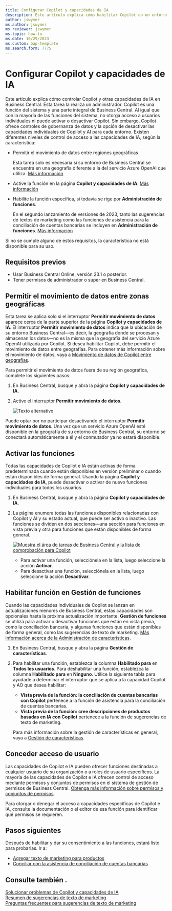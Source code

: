 ```yaml
---
title: Configurar Copilot y capacidades de IA
description: Este artículo explica cómo habilitar Copilot en un entorno.
author: jswymer
ms.author: jswymer
ms.reviewer: jswymer
ms.topic: how-to
ms.date: 10/29/2023
ms.custom: bap-template
ms.search.form: 7775
---
```


# Configurar Copilot y capacidades de IA 

<!--[!INCLUDE[ai-preview](includes/ai-preview.md)]-->

<!--This article explains how you can control the ability to create AI-powered item marketing text with Copilot for your organization. This task is done by an admin. There are two requirements that you must fulfill to make the feature available to users:-->

Este artículo explica cómo controlar Copilot y otras capacidades de IA en Business Central. Esta tarea la realiza un administrador. Copilot es una función del sistema y una parte integral de Business Central. Al igual que con la mayoría de las funciones del sistema, no otorga acceso a usuarios individuales ni puede activar o desactivar Copilot. Sin embargo, Copilot ofrece controles de gobernanza de datos y la opción de desactivar las capacidades individuales de Copilot y AI para cada entorno. Existen diferentes niveles de control de acceso a las capacidades de IA, según la característica:

- Permitir el movimiento de datos entre regiones geográficas

  Esta tarea solo es necesaria si su entorno de Business Central se encuentra en una geografía diferente a la del servicio Azure OpenAI que utiliza. [Más información](#allow-data-movement-across-geographies)

- Active la función en la página **Copilot y capacidades de IA**. [Más información](#activate-features)

- Habilite la función específica, si todavía se rige por **Administración de funciones**.

  En el segundo lanzamiento de versiones de 2023, tanto las sugerencias de textos de marketing como las funciones de asistencia para la conciliación de cuentas bancarias se incluyen en **Administración de funciones**. [Más información](#enable-feature-in-feature-management)

Si no se cumple alguno de estos requisitos, la característica no está disponible para su uso.

## Requisitos previos

- Usar Business Central Online, versión 23.1 o posterior. <!--[preview version](ai-preview-getstarted.md) of Business Central that's enabled for Copilot.-->
- Tener permisos de administrador o super en Business Central.  <!--For more information, go to [Configure AI-powered item marketing text with Copilot](enable-ai.md).-->

## Permitir el movimiento de datos entre zonas geográficas

Esta tarea se aplica solo si el interruptor **Permitir movimiento de datos** aparece cerca de la parte superior de la página **Copilot y capacidades de IA**. El interruptor **Permitir movimiento de datos** indica que la ubicación de su entorno Business Central&mdash;es decir, la geografía donde se procesan y almacenan los datos&mdash;no es la misma que la geografía del servicio Azure OpenAI utilizada por Copilot. Si desea habilitar Copilot, debe permitir el movimiento de datos entre geografías. Para obtener más información sobre el movimiento de datos, vaya a [Movimiento de datos de Copilot entre geografías](ai-copilot-data-movement.md). 

Para permitir el movimiento de datos fuera de su región geográfica, complete los siguientes pasos:

1. En Business Central, busque y abra la página **Copilot y capacidades de IA**.
1. Active el interruptor **Permitir movimiento de datos**.

   ![![Texto alternativo](allow-data-movement.png)](allow-data-movement.png)

Puede optar por no participar desactivando el interruptor **Permitir movimiento de datos**. Una vez que un servicio Azure OpenAI esté disponible en la geografía de su entorno de Business Central, su entorno se conectará automáticamente a él y el conmutador ya no estará disponible. 


<!--
| Australia, United Kingdom, United States | Within the respective geographical region |
| Europe, France, Germany, Norway, Switzerland  | Sweden or Switzerland |
| Asia Pacific, Brazil, Canada, India, Japan, Singapore, South Africa, South Korea, United Arab Emirates  | United States |-->



<!--Note

If your environment is hosted in North America, Copilot will use an Azure OpenAI endpoint in North America to process your data.
If your environment is hosted in Europe, Copilot will use an Azure OpenAI endpoint in Europe to process your data.
If your environment is hosted anywhere else, Copilot will use an Azure OpenAI endpoint outside of the region in which the environment is hosted.
To opt in 

Copilot and other AI capabilities use Azure OpenAI Service.  and are provided by default to only those customers with environments that have United States as their geography for data processing and storage. While the Azure OpenAI Service is available in multiple geographies including Australia, Canada, United States, France, Japan and UK, Copilot does not follow the same regional rollout schedule.

Meanwhile, customers with environments outside the United States can use Copilot AI features by opting in to share relevant data with the Azure OpenAI Service in United States or Switzerland.

The information in the following table outlines the Azure OpenAI service that's used by the Copilot services based on the geography of their Dynamics 365 environment when they opt-in to share data.-->
## Activar las funciones

Todas las capacidades de Copilot e IA están activas de forma predeterminada cuando están disponibles en versión preliminar o cuando están disponibles de forma general. Usando la página **Copilot y capacidades de IA**, puede desactivar o activar de nuevo funciones individuales para todos los usuarios.

1. En Business Central, busque y abra la página **Copilot y capacidades de IA**.

1. La página enumera todas las funciones disponibles relacionadas con Copilot y AI y su estado actual, que puede ser activo o inactivo. Las funciones se dividen en dos secciones&mdash;una sección para funciones en vista previa y otra para funciones que están disponibles de forma general. 

   [![Muestra el área de tareas de Business Central y la lista de comprobación para Copilot](media/copilot-and-ai-capabilties-page.svg)](media/copilot-and-ai-capabilties-page.svg#lightbox)

   - Para activar una función, selecciónela en la lista, luego seleccione la acción **Activar**.
   - Para desactivar una función, selecciónela en la lista, luego seleccione la acción **Desactivar**. 


## Habilitar función en Gestión de funciones

Cuando las capacidades individuales de Copilot se lanzan en actualizaciones menores de Business Central, estas capacidades son opcionales hasta la próxima actualización importante. **Gestión de funciones** se utiliza para activar o desactivar funciones que están en vista previa, como la conciliación bancaria, y algunas funciones que están disponibles de forma general, como las sugerencias de texto de marketing. [Más información acerca de la Administración de características](/dynamics365/business-central/dev-itpro/administration/feature-management).

1. En Business Central, busque y abra la página **Gestión de características**.
2. Para habilitar una función, establezca la columna **Habilitado para** en **Todos los usuarios**. Para deshabilitar una función, establezca la columna **Habilitado para** en **Ninguno**. Utilice la siguiente tabla para ayudarle a determinar el interruptor que se aplica a la capacidad Copilot y AO que desea habilitar:

   - **Vista previa de la función: la conciliación de cuentas bancarias con Copilot** pertenece a la función de asistencia para la conciliación de cuentas bancarias.
   - **Vista previa de la función: cree descripciones de productos basadas en IA con Copilot** pertenece a la función de sugerencias de texto de marketing.

   Para más información sobre la gestión de características en general, vaya a [Gestión de características](/dynamics365/business-central/dev-itpro/administration/feature-management).

## Conceder acceso de usuario 

Las capacidades de Copilot e IA pueden ofrecer funciones destinadas a cualquier usuario de su organización o a roles de usuario específicos. La mayoría de las capacidades de Copilot e IA ofrecen control de acceso mediante permisos y conjuntos de permisos en el sistema de gestión de permisos de Business Central. [Obtenga más información sobre permisos y conjuntos de permisos](ui-define-granular-permissions.md).

Para otorgar o denegar el acceso a capacidades específicas de Copilot e IA, consulte la documentación o el editor de esa función para identificar qué permisos se requieren. 

## Pasos siguientes

Después de habilitar y dar su consentimiento a las funciones, estará listo para probarlas. Ir a:

- [Agregar texto de marketing para productos](item-marketing-text.md) 
- [Conciliar con la asistencia de conciliación de cuentas bancarias](bank-reconciliation-with-copilot.md) 

## Consulte también .

[Solucionar problemas de Copilot y capacidades de IA](ai-copilot-troubleshooting.md)  
[Resumen de sugerencias de texto de marketing](ai-overview.md)   
[Preguntas frecuentes para sugerencias de texto de marketing](faqs-marketing-text.md)  
